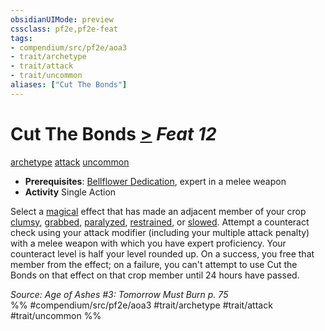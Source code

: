 ```yaml
---
obsidianUIMode: preview
cssclass: pf2e,pf2e-feat
tags:
- compendium/src/pf2e/aoa3
- trait/archetype
- trait/attack
- trait/uncommon
aliases: ["Cut The Bonds"]
---
```

# Cut The Bonds  [>](/rules/core-rulebook/chapter-9-playing-the-game.md#Actions "Single Action") *Feat 12*  
[archetype](/rules/traits/archetype.md)  [attack](/rules/traits/attack.md)  [uncommon](/rules/traits/uncommon.md)  

- **Prerequisites**: [Bellflower Dedication](/compendium/feats/bellflower-dedication-aoa3.md), expert in a melee weapon
- **Activity** Single Action

Select a [magical](/rules/traits/magical.md) effect that has made an adjacent member of your crop [clumsy](/rules/conditions.md#Clumsy), [grabbed](/rules/conditions.md#Grabbed), [paralyzed](/rules/conditions.md#Paralyzed), [restrained](/rules/conditions.md#Restrained), or [slowed](/rules/conditions.md#Slowed). Attempt a counteract check using your attack modifier (including your multiple attack penalty) with a melee weapon with which you have expert proficiency. Your counteract level is half your level rounded up. On a success, you free that member from the effect; on a failure, you can't attempt to use Cut the Bonds on that effect on that crop member until 24 hours have passed.

*Source: Age of Ashes #3: Tomorrow Must Burn p. 75*  
%% #compendium/src/pf2e/aoa3 #trait/archetype #trait/attack #trait/uncommon %%